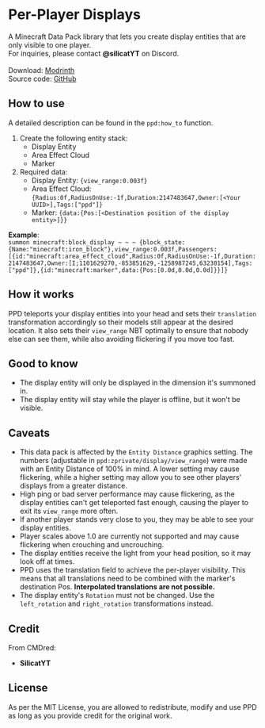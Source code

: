 # Per-Player Displays
A Minecraft Data Pack library that lets you create display entities that are only visible to one player.\
For inquiries, please contact **@silicatYT** on Discord.\
\
Download: [Modrinth](https://modrinth.com/datapack/per-player-displays)\
Source code: [GitHub](https://github.com/CMDred/Per-Player-Displays)

## How to use
A detailed description can be found in the `ppd:how_to` function.
1. Create the following entity stack:
    - Display Entity
    - Area Effect Cloud
    - Marker
2. Required data:
    - Display Entity: `{view_range:0.003f}`
    - Area Effect Cloud: `{Radius:0f,RadiusOnUse:-1f,Duration:2147483647,Owner:[<Your UUID>],Tags:["ppd"]}`
    - Marker: `{data:{Pos:[<Destination position of the display entity>]}}`

**Example**:\
`summon minecraft:block_display ~ ~ ~ {block_state:{Name:"minecraft:iron_block"},view_range:0.003f,Passengers:[{id:"minecraft:area_effect_cloud",Radius:0f,RadiusOnUse:-1f,Duration:2147483647,Owner:[I;1101629270,-853851629,-1258987245,63230154],Tags:["ppd"]},{id:"minecraft:marker",data:{Pos:[0.0d,0.0d,0.0d]}}]}`

## How it works
PPD teleports your display entities into your head and sets their `translation` transformation accordingly so their models still appear at the desired location. It also sets their `view_range` NBT optimally to ensure that nobody else can see them, while also avoiding flickering if you move too fast.

## Good to know
- The display entity will only be displayed in the dimension it's summoned in.
- The display entity will stay while the player is offline, but it won't be visible.

## Caveats
- This data pack is affected by the `Entity Distance` graphics setting. The numbers (adjustable in `ppd:zprivate/display/view_range`) were made with an Entity Distance of 100% in mind. A lower setting may cause flickering, while a higher setting may allow you to see other players' displays from a greater distance.
- High ping or bad server performance may cause flickering, as the display entities can't get teleported fast enough, causing the player to exit its `view_range` more often.
- If another player stands very close to you, they may be able to see your display entities.
- Player scales above 1.0 are currently not supported and may cause flickering when crouching and uncrouching.
- The display entities receive the light from your head position, so it may look off at times.
- PPD uses the translation field to achieve the per-player visibility. This means that all translations need to be combined with the marker's destination Pos. **Interpolated translations are not possible.**
- The display entity's `Rotation` must not be changed. Use the `left_rotation` and `right_rotation` transformations instead.

## Credit
From CMDred:
- **SilicatYT**

## License
As per the MIT License, you are allowed to redistribute, modify and use PPD as long as you provide credit for the original work.
